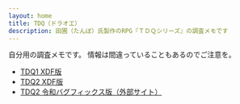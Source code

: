 ```yaml
---
layout: home
title: TDQ（ドラオエ）
description: 田圃（たんぼ）氏製作のRPG『ＴＤＱシリーズ』の調査メモです
---
```


自分用の調査メモです。
情報は間違っていることもあるのでご注意を。

* [TDQ1 XDF版](tdq1/index.md)
* [TDQ2 XDF版](tdq2/index.md)
* [TDQ2 令和バグフィックス版（外部サイト）](https://github.com/chiorex/TDQ_DATA_DAT/wiki)
